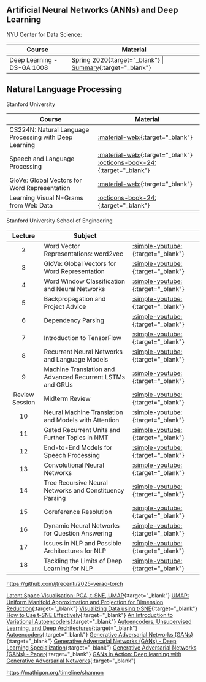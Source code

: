 

## Artificial Neural Networks (ANNs) and Deep Learning

NYU Center for Data Science:

| Course | Material |
|---|---|
| Deep Learning - DS-GA 1008 | [Spring 2020](https://atcold.github.io/NYU-DLSP20/){:target="_blank"} \| [Summary](https://atcold.github.io/didactics.html){:target="_blank"} | 

## Natural Language Processing

Stanford University

| Course | Material |
|---|---|
| CS224N: Natural Language Processing with Deep Learning | [:material-web:](https://web.stanford.edu/class/cs224n/){:target="_blank"} |
| Speech and Language Processing | [:material-web:](https://web.stanford.edu/~jurafsky/slp3/ed3book_Jan25.pdf){:target="_blank"} [:octicons-book-24:](https://web.stanford.edu/~jurafsky/slp3/){:target="_blank"} |
| GloVe: Global Vectors for Word Representation | [:material-web:](https://nlp.stanford.edu/projects/glove/){:target="_blank"} |
| Learning Visual N-Grams from Web Data | [:octicons-book-24:](https://arxiv.org/pdf/1612.09161){:target="_blank"} |

Stanford University School of Engineering

| Lecture | Subject | |
|:-:|---|:--| 
| 2 | Word Vector Representations: word2vec | [:simple-youtube:](https://www.youtube.com/watch?v=ERibwqs9p38){:target="_blank"} |
| 3 | GloVe: Global Vectors for Word Representation | [:simple-youtube:](https://www.youtube.com/watch?v=ASn7ExxLZws){:target="_blank"} |
| 4 | Word Window Classification and Neural Networks | [:simple-youtube:](https://www.youtube.com/watch?v=uc2_iwVqrRI){:target="_blank"} |
| 5 | Backpropagation and Project Advice | [:simple-youtube:](https://www.youtube.com/watch?v=isPiE-DBagM){:target="_blank"} |
| 6 | Dependency Parsing | [:simple-youtube:](https://www.youtube.com/watch?v=PVShkZgXznc){:target="_blank"} |
| 7 | Introduction to TensorFlow | [:simple-youtube:](https://www.youtube.com/watch?v=PicxU81owCs){:target="_blank"} |
| 8 | Recurrent Neural Networks and Language Models | [:simple-youtube:](https://www.youtube.com/watch?v=Keqep_PKrY8){:target="_blank"} |
| 9 | Machine Translation and Advanced Recurrent LSTMs and GRUs | [:simple-youtube:](https://www.youtube.com/watch?v=QuELiw8tbx8){:target="_blank"} |
| Review Session | Midterm Review | [:simple-youtube:](https://www.youtube.com/watch?v=2DYxT4OMAmw){:target="_blank"} |
| 10 | Neural Machine Translation and Models with Attention | [:simple-youtube:](https://www.youtube.com/watch?v=IxQtK2SjWWM){:target="_blank"} |
| 11 | Gated Recurrent Units and Further Topics in NMT | [:simple-youtube:](https://www.youtube.com/watch?v=6_MO12fPC-0){:target="_blank"} |
| 12 | End-to-End Models for Speech Processing | [:simple-youtube:](https://www.youtube.com/watch?v=3MjIkWxXigM){:target="_blank"} |
| 13 | Convolutional Neural Networks | [:simple-youtube:](https://www.youtube.com/watch?v=Lg6MZw_OOLI){:target="_blank"} |
| 14 | Tree Recursive Neural Networks and Constituency Parsing | [:simple-youtube:](https://www.youtube.com/watch?v=RfwgqPkWZ1w){:target="_blank"} |
| 15 | Coreference Resolution | [:simple-youtube:](https://www.youtube.com/watch?v=rpwEWLaueRk){:target="_blank"} |
| 16 | Dynamic Neural Networks for Question Answering | [:simple-youtube:](https://www.youtube.com/watch?v=T3octNTE7Is){:target="_blank"} |
| 17 | Issues in NLP and Possible Architectures for NLP | [:simple-youtube:](https://www.youtube.com/watch?v=B4v545V3Dq0){:target="_blank"} |
| 18 | Tackling the Limits of Deep Learning for NLP | [:simple-youtube:](https://www.youtube.com/watch?v=JYwNmSe4HqE){:target="_blank"} |



https://github.com/jtrecenti/2025-verao-torch

<!-- Thinking Publications

https://machinelearning.apple.com/research/illusion-of-thinking

https://en.wikipedia.org/wiki/Diffusion_model
https://proceedings.mlr.press/v37/sohl-dickstein15.pdf


toy problems:
https://github.com/eddielo91/toy-problems


https://en.wikipedia.org/wiki/Artificial_intelligence

Reunião: 2025-05-12

Fazer cálculo de derivada parcial: Newton Raphson, gradiente descendente, etc.

Teorica ou prática?

Implementação prática com TensorFlow e PyTorch.


- NLP - PyTorch - Transformers (MLP) - Glove - Word2Vec - BERT - GPT - Cosine similarity - Embeddings - Transfer learning
- Visão computacional - Keras
- Machine learning (tudo menos ANN)

- Deep learning -> DEcisoes de ADAM, SGD, etc. RoC, Métricas de avaliação,Overfitting, etc. Batch or online. Large datasets. GPU / CPU

two clusters: 

Loop de treinamento - forward pass, loss function, backward pass, update weights. 

Por que multiplos layers? Residual, normalizantion, dropout (outros), etc.

PrairieLearn

Diffusion models - GANs - VAE - Energy-based models


${type??''} ${route??''} ${number??''}  ${additional??''} - ${neighborhood??''}


https://harvard-iacs.github.io/2022-CS109B/
https://harvard-iacs.github.io/2019-CS109B/labs/lab11/GANS/
https://docs.google.com/spreadsheets/d/1Ei_L9e8nLdz5IbZ26Gr7YeE7wpQU27qjE99CD1DiaUM/edit?gid=1450132264#gid=1450132264




https://link.springer.com/series/1465 -->



[Latent Space Visualisation: PCA, t-SNE, UMAP](https://www.youtube.com/watch?v=o_cAOa5fMhE){:target="_blank"}
[UMAP: Uniform Manifold Approximation and Projection for Dimension Reduction](https://arxiv.org/abs/1802.03426){:target="_blank"}
[Visualizing Data using t-SNE](https://www.jmlr.org/papers/v9/vandermaaten08a.html){:target="_blank"}
[How to Use t-SNE Effectively](https://distill.pub/2016/misread-tsne/){:target="_blank"}
[An Introduction to Variational Autoencoders](https://arxiv.org/abs/1906.02691){:target="_blank"}
[Autoencoders, Unsupervised Learning, and Deep Architectures](https://www.cs.toronto.edu/~larocheh/publications/laroche_nips2012_autoencoders.pdf){:target="_blank"}
[Autoencoders](https://www.youtube.com/watch?v=9zKuYvjFFS8){:target="_blank"}
[Generative Adversarial Networks (GANs)](https://www.youtube.com/watch?v=8L11aMN7n7w){:target="_blank"}
[Generative Adversarial Networks (GANs) - Deep Learning Specialization](https://www.coursera.org/learn/build-basic-generativeative-adversarial-networks-gans){:target="_blank"}
[Generative Adversarial Networks (GANs) - Paper](https://arxiv.org/abs/1406.2661){:target="_blank"}
[GANs in Action: Deep learning with Generative Adversarial Networks](https://www.manning.com/books/gans-in-action){:target="_blank"}


https://mathigon.org/timeline/shannon